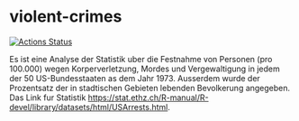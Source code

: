 # violent-crimes

<!-- badges: start -->
[![Actions Status](https://github.com/AndrewR25/violent-crimes/workflows/Render%20and%20Deploy%20RMarkdown%20Website/badge.svg)](https://github.com/AndrewR25/violent-crimes/actions)
<!-- badges: end -->


Es ist eine Analyse der Statistik uber die Festnahme von Personen (pro 100.000) wegen Korperverletzung, Mordes und Vergewaltigung in jedem der 50 US-Bundesstaaten as dem Jahr 1973. Ausserdem wurde der Prozentsatz der in stadtischen Gebieten lebenden Bevolkerung angegeben. Das Link fur Statistik https://stat.ethz.ch/R-manual/R-devel/library/datasets/html/USArrests.html.
